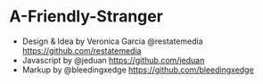 # A-Friendly-Stranger

* Design & Idea by Veronica Garcia @restatemedia https://github.com/restatemedia
* Javascript by @jeduan https://github.com/jeduan
* Markup by @bleedingxedge https://github.com/bleedingxedge
